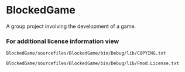 # BlockedGame
A group project involving the development of a game.

### For additional license information view
`BlockedGame/sourcefiles/BlockedGame/bin/Debug/lib/COPYING.txt`

`BlockedGame/sourcefiles/BlockedGame/bin/Debug/lib/Fmod.License.txt`
